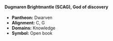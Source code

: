 #### Dugmaren Brightmantle (SCAG), God of discovery
- **Pantheon:** Dwarven
- **Alignment:** C, G
- **Domains:** Knowledge
- **Symbol:** Open book